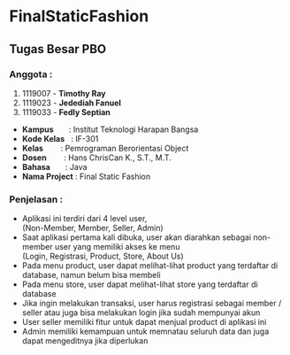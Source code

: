 # FinalStaticFashion
## Tugas Besar PBO

### Anggota : 
1. 1119007 - **Timothy Ray**
2. 1119023 - **Jedediah Fanuel**
3. 1119033 - **Fedly Septian**

- **Kampus** &nbsp;&nbsp;&nbsp;&nbsp;&nbsp;&nbsp;: Institut Teknologi Harapan Bangsa
- **Kode Kelas** &nbsp;&nbsp;: IF-301
- **Kelas** &nbsp;&nbsp;&nbsp;&nbsp;&nbsp;&nbsp;&nbsp;: Pemrograman Berorientasi Object
- **Dosen** &nbsp;&nbsp;&nbsp;&nbsp;&nbsp;&nbsp;&nbsp;: Hans ChrisCan K., S.T., M.T. 
- **Bahasa** &nbsp;&nbsp;&nbsp;&nbsp;&nbsp;&nbsp;: Java
- **Nama Project** : Final Static Fashion

### Penjelasan   :
- Aplikasi ini terdiri dari 4 level user,  
  (Non-Member, Member, Seller, Admin)
- Saat aplikasi pertama kali dibuka, user akan diarahkan sebagai non-member user yang memiliki akses ke menu  
  (Login, Registrasi, Product, Store, About Us)
- Pada menu product, user dapat melihat-lihat product yang terdaftar di database, namun belum bisa membeli
- Pada menu store, user dapat melihat-lihat store yang terdaftar di database
- Jika ingin melakukan transaksi, user harus registrasi sebagai member / seller atau juga bisa melakukan login jika sudah mempunyai akun
- User seller memiliki fitur untuk dapat menjual product di aplikasi ini
- Admin memiliki kemampuan untuk memnatau seluruh data dan juga dapat mengeditnya jika diperlukan
